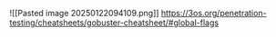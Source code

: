 ![[Pasted image 20250122094109.png]]
https://3os.org/penetration-testing/cheatsheets/gobuster-cheatsheet/#global-flags